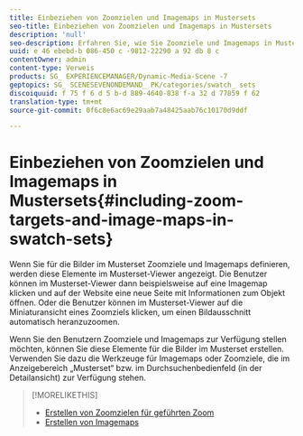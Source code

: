 ```yaml
---
title: Einbeziehen von Zoomzielen und Imagemaps in Mustersets
seo-title: Einbeziehen von Zoomzielen und Imagemaps in Mustersets
description: 'null'
seo-description: Erfahren Sie, wie Sie Zoomziele und Imagemaps in Mustersets aufnehmen.
uuid: e 46 ebebd-b 086-450 c -9812-22290 a 92 db 8 c
contentOwner: admin
content-type: Verweis
products: SG_ EXPERIENCEMANAGER/Dynamic-Media-Scene -7
geptopics: SG_ SCENESEVENONDEMAND_ PK/categories/swatch_ sets
discoiquuid: f 75 f 6 d 5 b-d 889-4640-838 f-a 32 d 77859 f 62
translation-type: tm+mt
source-git-commit: 0f6c8e6ac69e29aab7a48425aab76c10170d9ddf

---
```



# Einbeziehen von Zoomzielen und Imagemaps in Mustersets{#including-zoom-targets-and-image-maps-in-swatch-sets}

Wenn Sie für die Bilder im Musterset Zoomziele und Imagemaps definieren, werden diese Elemente im Musterset-Viewer angezeigt. Die Benutzer können im Musterset-Viewer dann beispielsweise auf eine Imagemap klicken und auf der Website eine neue Seite mit Informationen zum Objekt öffnen. Oder die Benutzer können im Musterset-Viewer auf die Miniaturansicht eines Zoomziels klicken, um einen Bildausschnitt automatisch heranzuzoomen.

Wenn Sie den Benutzern Zoomziele und Imagemaps zur Verfügung stellen möchten, können Sie diese Elemente für die Bilder im Musterset erstellen. Verwenden Sie dazu die Werkzeuge für Imagemaps oder Zoomziele, die im Anzeigebereich „Musterset“ bzw. im Durchsuchenbedienfeld (in der Detailansicht) zur Verfügung stehen.

>[!MORELIKETHIS]
>
>* [Erstellen von Zoomzielen für geführten Zoom](creating-zoom-targets-guided-zoom.md#creating_zoom_targets_for_guided_zoom)
>* [Erstellen von Imagemaps](creating-image-maps.md#creating_image_maps)

